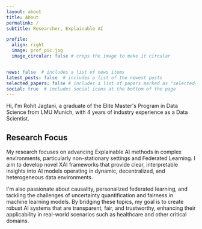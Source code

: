 ```yaml
---
layout: about
title: About
permalink: /
subtitle: Researcher, Explainable AI

profile:
  align: right
  image: prof_pic.jpg
  image_circular: false # crops the image to make it circular


news: false  # includes a list of news items
latest_posts: false  # includes a list of the newest posts
selected_papers: false # includes a list of papers marked as "selected={true}"
social: true  # includes social icons at the bottom of the page
---
```



Hi, I'm Rohit Jagtani, a graduate of the Elite Master's Program in Data Science from LMU Munich, with 4 years of industry experience as a Data Scientist.

## Research Focus
My research focuses on advancing Explainable AI methods in complex environments, particularly non-stationary settings and Federated Learning. I aim to develop novel XAI frameworks that provide clear, interpretable insights into AI models operating in dynamic, decentralized, and heterogeneous data environments. 

I'm also passionate about causality, personalized federated learning, and tackling the challenges of uncertainty quantification and fairness in machine learning models. By bridging these topics, my goal is to create robust AI systems that are transparent, fair, and trustworthy, enhancing their applicability in real-world scenarios such as healthcare and other critical domains.
